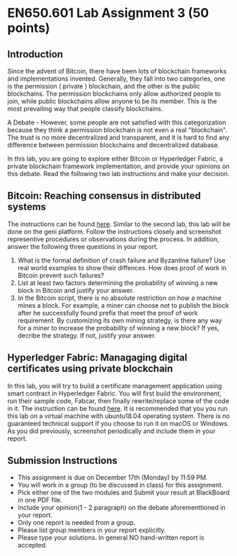 # EN650.601 Lab Assignment 3 (50 points)

## Introduction
Since the advent of Bitcoin, there have been lots of blockchain frameworks and implementations invented. Generally, they fall into two categories, one is the permission ( private ) blockchain, and the other is the public blockchains. The permission blockchains only allow authorized people to join, while public blockchains allow anyone to be its member. This is the most prevailing way that people classify blockchains. 

A Debate - However, some people are not satisfied with this categorization because they think a permission blockchain is not even a real "blockchain". The trust is no more decentralized and transparent, and it is hard to find any difference between permission blockchains and decentralized database. 

In this lab, you are going to explore either Bitcoin or Hyperledger Fabric, a private blockchain framework implementation, and provide your opinions on this debate. Read the following two lab instructions and make your decision.

## Bitcoin: Reaching consensus in distributed systems

The instructions can be found [here](https://witestlab.poly.edu/blog/get-rich-on-fake-bitcoins/). Similar to the second lab, this lab will be done on the geni platform. Follow the instructions closely and screenshot representive procedures or observations during the process. In addition, answer the following three questions in your report.  

1. What is the formal definition of crash failure and Byzantine failure? Use real world examples to show their diffences. How does proof of work in Bitcoin prevent such failures?
2. List at least two factors determining the probability of winning a new block in Bitcoin and justify your answer. 
3. In the Bitcoin script, there is no absolute restriction on how a machine mines a block. For example, a miner can choose not to publish the block after he successfully found prefix that meet the proof of work requirement. By customizing its own mining strategy, is there any way for a miner to increase the probability of winning a new block? If yes, decribe the strategy. If not, justify your answer.

## Hyperledger Fabric: Managaging digital certificates using private blockchain 

In this lab, you will try to build a certificate management application using smart contract in Hyperledger Fabric. You will first build the environment, run their sample code, Fabcar, then finally rewrite/replace some of the code in it. The instruction can be found [here](module2). It is recommended that you you run this lab on a virtual machine with ubuntu18.04 operating system. There is no guaranteed technical support if you choose to run it on macOS or Windows. As you did previously, screenshot periodically and include them in your report.

## Submission Instructions
- This assignment is due on December 17th (Monday) by 11:59 PM. 
- You will work in a group (to be discussed in class) for this assignment.
- Pick either one of the two modules and Submit your result at BlackBoard in one PDF file.
- Include your opinion(1 - 2 paragraph) on the debate aforementtioned in your report.
- Only one report is needed from a group. 
- Please list group members in your report explicitly. 
- Please type your solutions. In general NO hand-written report is accepted.

